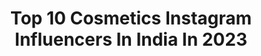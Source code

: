 ---
title: Top 10 Cosmetics Instagram Influencers In India In 2023
description: >-
  Find top cosmetics Instagram influencers in India in 2023. Most popular hashtags: #makeup #beauty #hudabeauty #reels.
platform: Instagram
hits: 147
text_top: Discover the top-rated Instagram accounts on inBeat.
text_bottom: Our search engine has 147 Instagram influencers like this in India for you to collaborate.
profiles:
  - username: "mendywhitehair"
    fullname: >-
      ↠MENDY WITHAAR↞ HAIR 'ND MUA
    bio: >-
      Owner of @whitehaircreations Beauty content creator ×Commercial ×Film ×Photo ×Wedding | Ambassadrice of @finnleys @remington.benelux @pune_cosmetics
    location: "India"
    followers: 17526
    engagement: 222
    commentsToLikes: 0.206399
    id: ck55mjdkv43dh0i11nnhpc9ls
    verified: false
    hashtags: "#ladyboss, #leukstebaanvannederland, #setwork, #remingtonbenelux"
  - username: "ashish_rughoobur"
    fullname: >-
      Ashish Rughoobur | Barbie
    bio: >-
      💄Makeup artist - M•A•C Cosmetics Indian Ocean 🇲🇺Mauritian 🌴 👢Fashion enthusiast, beauty & lifestyle 🌀L’Occitane En Provence Ambassador
    location: "India"
    followers: 9739
    engagement: 599
    commentsToLikes: 0.014412
    id: ck6toynzkgucf0j71ympulsog
    verified: false
    hashtags: "#backstageawards2020, #mauritius, #maccosmeticsmauritius, #hedevil"
  - username: "makeupwithjah"
    fullname: >-
      Makeup Artist and Educator
    bio: >-
      NO DMs for bookings 👩‍🎨 @jahmakeupstudio my studio @jahcosmetics_ to buy cosmetics Email for bookings: Info@makeupwithjah.com Sydney AU📍
    location: "India"
    followers: 420707
    engagement: 134
    commentsToLikes: 0.014326
    id: ck13abtc6pmjs0i192tckyowj
    verified: false
    hashtags: "#cutcrease, #clientelepalette, #hudabeauty, #makeup"
  - username: "megha_sidharth"
    fullname: >-
      Megha Sidharth
    bio: >-
      Fashion.Fitness.Travel Cosmetic dentist #bangalorebloggers DM for paid collaboration or mail me at drmeghasmiles@gmail.com
    location: "India"
    followers: 84510
    engagement: 80
    commentsToLikes: 0.083551
    id: ck9wft9yoqfvl0j784vrjgwoo
    verified: false
    hashtags: "#outfitoftheday, #whatiwore, #reelsindia, #outfitinspo"
  - username: "lilrocket"
    fullname: >-
      NAVREET JOSAN
    bio: >-
      India’s 1st IFBB Fitness Bikini Pro National Artist,MAC Cosmetics India @reet.makeup
    location: "India"
    followers: 84704
    engagement: 132
    commentsToLikes: 0.050039
    id: ck6tyb3l52p3c0j717nowjsd7
    verified: true
    hashtags: "#purenutrition, #cvit, #shotoniphone, #womensday2021"
  - username: "natasha.moor"
    fullname: >-
      Natasha Moor
    bio: >-
      Award Winning Make Up Artist & Cosmetic Innovator || Chief Empowerment Officer & Founder of @natashamoorcosmetics available on @sephora SEA & @macys💋
    location: "India"
    followers: 78865
    engagement: 69
    commentsToLikes: 0.058859
    id: ck0tw29ncdpj80i198srpy9wn
    verified: true
    hashtags: "#moorthanmakeup, #moorpower, #cosmetics, #beauty"
  - username: "atiqahhasiholan"
    fullname: >-
      atiqah hasiholan
    bio: >-
      Actress UNAIDS Indonesia Goodwill Ambassador VENUS COSMETIC Brand Ambassador a short film - POSI(+)IF by Atiqah Hasiholan 👇
    location: "India"
    followers: 2125458
    engagement: 66
    commentsToLikes: 0.004740
    id: ck6tnso3bahuk0j71bj195yxy
    verified: true
    hashtags: "#banggabuatanindonesia, #bts, #whiterajah, #budayasaya"
  - username: "dr.poorvashah"
    fullname: >-
      Dr. Poorva Shah
    bio: >-
      Cosmetic Dermatologist | Kathak Dancer | Classical singer | YouTuber | Reader | Seeker | Food lover | Traveller Use this life to make a difference !
    location: "India"
    followers: 10882
    engagement: 348
    commentsToLikes: 0.031050
    id: ck9wfwo2hqu3r0j78mpxflmcu
    verified: false
    hashtags: "#drpoorvashah, #dermatologist, #dermacentre, #feelitreelit"
  - username: "paragon.id"
    fullname: >-
      Paragon Tech. and Innovation
    bio: >-
      Paragon Technology and Innovation is the company behind the largest national skin care & cosmetics brands Wardah, Make Over, Emina, Putri, and Kahf
    location: "India"
    followers: 69822
    engagement: 100
    commentsToLikes: 0.005109
    id: ck5qa06ridw550i112ko4bth9
    verified: false
    hashtags: "#paragonsalingjaga, #innovateforthegreatergood, #penggerakkebaikan, #paratalk"
  - username: "baemiya__"
    fullname: >-
      Maleeha Mehboob💫
    bio: >-
      Mua 🎨 Dm for Pr/collaboration ⚡️ All about fashion, makeup and skin care 💯 Your one stop simplest fashion blog 🌍 Islamabad 🇵🇰
    location: "India"
    followers: 9373
    engagement: 332
    commentsToLikes: 0.386472
    id: ck9wgj2bvtnfx0j78sd1x8fwn
    verified: false
    hashtags: "#enticecosmetics, #skincare, #anastasiabeverlyhills, #fashionblogger"
---
